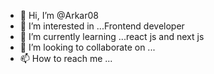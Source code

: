 - 👋 Hi, I’m @Arkar08
- 👀 I’m interested in ...Frontend developer
- 🌱 I’m currently learning ...react js and next js
- 💞️ I’m looking to collaborate on ...
- 📫 How to reach me ...

<!---
Arkar08/Arkar08 is a ✨ special ✨ repository because its `README.md` (this file) appears on your GitHub profile.
You can click the Preview link to take a look at your changes.
--->
